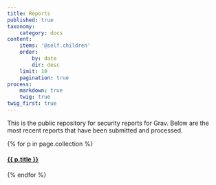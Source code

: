 ```yaml
---
title: Reports
published: true
taxonomy:
    category: docs
content:
    items: '@self.children'
    order:
        by: date
        dir: desc
    limit: 10
    pagination: true
process:
    markdown: true
    twig: true
twig_first: true
---
```


This is the public repository for security reports for Grav. Below are the most recent reports that have been submitted and processed.

{% for p in page.collection %}
  <a href="{{ p.url }}">
    <h4>{{ p.title }}</h4>
  </a>
{% endfor %}